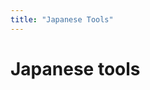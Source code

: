 ```yaml
---
title: "Japanese Tools"
---
```


# Japanese tools

<CardGrid :columns="2">

  <CustomCard
    icon='<svg width="56" height="56" viewBox="0 0 56 56" xmlns="http://www.w3.org/2000/svg"><path fill="currentColor" d="M11.505 56h21.4c4.561 0 6.721-2.314 6.721-6.92v-4.077h4.298c4.54 0 6.81-2.314 6.81-6.92V6.92c0-4.606-2.27-6.92-6.81-6.92h-21.29c-4.54 0-6.831 2.314-6.831 6.92v4.077h-4.298c-4.54 0-6.832 2.314-6.832 6.92V49.08c0 4.628 2.292 6.92 6.832 6.92M27.902 7.78c-.97 0-1.41-.64-1.41-1.3v-.464c0-.683.44-1.3 1.41-1.3h10.755c.947 0 1.41.617 1.41 1.3v.463c0 .662-.463 1.3-1.41 1.3Zm-16.22 44.672c-2.27 0-3.46-1.234-3.46-3.438V17.96c0-2.16 1.19-3.415 3.481-3.415h7.648v12.782c0 2.777 1.41 4.143 4.143 4.143h12.584v17.543c0 2.204-1.19 3.438-3.482 3.438Zm12.23-24.309c-.88 0-1.233-.352-1.233-1.212V15.23l12.716 12.914Z"/></svg>'
    details="Extracts text from Visual Novels"
    title='Textractor'
    link="textractor"
  />

  <CustomCard
    icon='<svg width="24" height="24" viewBox="0 0 24 24" xmlns="http://www.w3.org/2000/svg"><path fill="none" stroke="currentColor" stroke-linecap="round" stroke-linejoin="round" stroke-width="2" d="M14 7h3a1 1 0 0 1 0 10h-3m-4 0H7A1 1 0 0 1 7 7h3m-2 5h8"/></svg>'
    title="H-codes"
    details="Hook codes to use with Textractor"
    link="h-codes"
  />

</CardGrid>